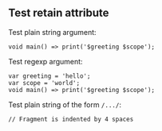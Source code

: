 ## Test retain attribute

Test plain string argument:

<?code-excerpt "basic.dart" retain="$greeting"?>
```
void main() => print('$greeting $scope');
```

Test regexp argument:

<?code-excerpt "basic.dart" retain="/^v/"?>
```
var greeting = 'hello';
var scope = 'world';
void main() => print('$greeting $scope');
```

Test plain string of the form `/.../`:

<?code-excerpt "indented_frag.dart (single code block)" retain="\//"?>
```
// Fragment is indented by 4 spaces
```
